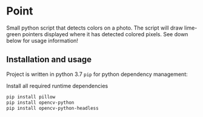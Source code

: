 # Point
Small python script that detects colors on a photo.
The script will draw lime-green pointers displayed where it has detected colored pixels. See down below for usage information!

## Installation and usage
Project is written in python 3.7
`pip` for python dependency management:

Install all required runtime dependencies

```bash
pip install pillow
pip install opencv-python
pip install opencv-python-headless
```
